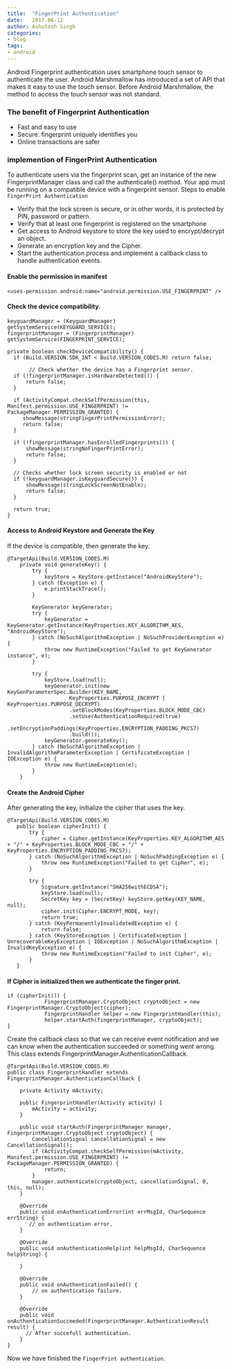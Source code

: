 ```yaml
---
title:  "FingerPrint Authentication"
date:   2017-06-12
author: Ashutosh Singh
categories:
- blog
tags:
- android
---
```


Android Fingerprint authentication uses smartphone touch sensor to authenticate the user. Android Marshmallow has introduced a set of API that makes it easy to use the touch sensor. Before Android Marshmallow, the method to access the touch sensor was not standard.

### The benefit of Fingerprint Authentication

* Fast and easy to use
* Secure: fingerprint uniquely identifies you
* Online transactions are safer


### implemention of FingerPrint Authentication

To authenticate users via the fingerprint scan, get an instance of the new FingerprintManager class and call the authenticate() method. Your app must be running on a compatible device with a fingerprint sensor.
Steps to enable `FingerPrint Authentication`

* Verify that the lock screen is secure, or in other words, it is protected by PIN, password or pattern.
* Verify that at least one fingerprint is registered on the smartphone
* Get access to Android keystore to store the key used to encrypt/decrypt an object.
* Generate an encryption key and the Cipher.
* Start the authentication process and implement a callback class to handle authentication events.


#### Enable the permission in manifest

```
<uses-permission android:name="android.permission.USE_FINGERPRINT" />
```

#### Check the device compatibility.

```
keyguardManager = (KeyguardManager) getSystemService(KEYGUARD_SERVICE);
fingerprintManager = (FingerprintManager) getSystemService(FINGERPRINT_SERVICE);

private boolean checkDeviceCompatibility() {
  if (Build.VERSION.SDK_INT < Build.VERSION_CODES.M) return false;

       // Check whether the device has a Fingerprint sensor.
  if (!fingerprintManager.isHardwareDetected()) {
      return false;
  }

  if (ActivityCompat.checkSelfPermission(this, Manifest.permission.USE_FINGERPRINT) != PackageManager.PERMISSION_GRANTED) {
     showMessage(stringFingerPrintPermissionError);
     return false;
  }

  if (!fingerprintManager.hasEnrolledFingerprints()) {
      showMessage(stringNoFingerPrintError);
      return false;
  }

  // Checks whether lock screen security is enabled or not
  if (!keyguardManager.isKeyguardSecure()) {
      showMessage(stringLockScreenNotEnable);
      return false;
  }

  return true;
}
```

#### Access to Android Keystore and Generate the Key

If the device is compatible, then generate the key.

```
@TargetApi(Build.VERSION_CODES.M)
    private void generateKey() {
        try {
            keyStore = KeyStore.getInstance("AndroidKeyStore");
        } catch (Exception e) {
            e.printStackTrace();
        }

        KeyGenerator keyGenerator;
        try {
            keyGenerator = KeyGenerator.getInstance(KeyProperties.KEY_ALGORITHM_AES, "AndroidKeyStore");
        } catch (NoSuchAlgorithmException | NoSuchProviderException e) {
            throw new RuntimeException("Failed to get KeyGenerator instance", e);
        }

        try {
            keyStore.load(null);
            keyGenerator.init(new KeyGenParameterSpec.Builder(KEY_NAME,
                    KeyProperties.PURPOSE_ENCRYPT | KeyProperties.PURPOSE_DECRYPT)
                    .setBlockModes(KeyProperties.BLOCK_MODE_CBC)
                    .setUserAuthenticationRequired(true)
                    .setEncryptionPaddings(KeyProperties.ENCRYPTION_PADDING_PKCS7)
                    .build());
            keyGenerator.generateKey();
        } catch (NoSuchAlgorithmException | InvalidAlgorithmParameterException | CertificateException | IOException e) {
            throw new RuntimeException(e);
        }
    }
```

#### Create the Android Cipher

After generating the key, initialize the cipher that uses the key.

```
@TargetApi(Build.VERSION_CODES.M)
   public boolean cipherInit() {
       try {
           cipher = Cipher.getInstance(KeyProperties.KEY_ALGORITHM_AES + "/" + KeyProperties.BLOCK_MODE_CBC + "/" + KeyProperties.ENCRYPTION_PADDING_PKCS7);
       } catch (NoSuchAlgorithmException | NoSuchPaddingException e) {
           throw new RuntimeException("Failed to get Cipher", e);
       }

       try {
           Signature.getInstance("SHA256withECDSA");
           keyStore.load(null);
           SecretKey key = (SecretKey) keyStore.getKey(KEY_NAME, null);
           cipher.init(Cipher.ENCRYPT_MODE, key);
           return true;
       } catch (KeyPermanentlyInvalidatedException e) {
           return false;
       } catch (KeyStoreException | CertificateException | UnrecoverableKeyException | IOException | NoSuchAlgorithmException | InvalidKeyException e) {
           throw new RuntimeException("Failed to init Cipher", e);
       }
   }
```

#### If Cipher is initialized then we authenticate the finger print.

```
if (cipherInit()) {
            FingerprintManager.CryptoObject cryptoObject = new FingerprintManager.CryptoObject(cipher);
            FingerprintHandler helper = new FingerprintHandler(this);
            helper.startAuth(fingerprintManager, cryptoObject);
}
```

Create the callback class so that we can receive event notification and we can know when the authentication succeeded or something went wrong. This class extends FingerprintManager.AuthenticationCallback.

```
@TargetApi(Build.VERSION_CODES.M)
public class FingerprintHandler extends FingerprintManager.AuthenticationCallback {

    private Activity mActivity;

    public FingerprintHandler(Activity activity) {
        mActivity = activity;
    }

    public void startAuth(FingerprintManager manager, FingerprintManager.CryptoObject cryptoObject) {
        CancellationSignal cancellationSignal = new CancellationSignal();
        if (ActivityCompat.checkSelfPermission(mActivity, Manifest.permission.USE_FINGERPRINT) != PackageManager.PERMISSION_GRANTED) {
            return;
        }
        manager.authenticate(cryptoObject, cancellationSignal, 0, this, null);
    }

    @Override
    public void onAuthenticationError(int errMsgId, CharSequence errString) {
       // on authentication error.
    }

    @Override
    public void onAuthenticationHelp(int helpMsgId, CharSequence helpString) {

    }

    @Override
    public void onAuthenticationFailed() {
        // on authentication failure.
    }

    @Override
    public void onAuthenticationSucceeded(FingerprintManager.AuthenticationResult result) {
      // After succefull authentication.
    }
}
```

Now we have finished the `FingerPrint authentication`.
